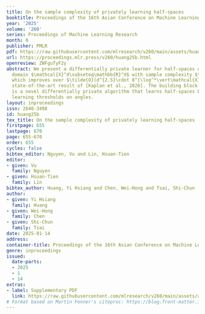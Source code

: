 ```yaml
---
title: On the sample complexity of privately learning half-spaces
booktitle: Proceedings of the 16th Asian Conference on Machine Learning
year: '2025'
volume: '260'
series: Proceedings of Machine Learning Research
month: 0
publisher: PMLR
pdf: https://raw.githubusercontent.com/mlresearch/v260/main/assets/huang25b/huang25b.pdf
url: https://proceedings.mlr.press/v260/huang25b.html
openreview: ZWFguTyF2y
abstract: We present a differentially private learner for half-spaces over a finite
  domain $\mathcal{X}^d\subseteq\mathbb{R}^d$ with sample complexity $\tilde{O}(d\cdot\log^*\vert\mathcal{X}\vert)$,
  which improves over $\tilde{O}(d^{2.5}\cdot 8^{\log^*\vert\mathcal{X}\vert})$, the
  state-of-the-art result of [Kaplan et al., 2020]. The building block of our result
  is a novel differentially private algorithm that learns half-spaces by iteratively
  learning thresholds on angles.
layout: inproceedings
issn: 2640-3498
id: huang25b
tex_title: On the sample complexity of privately learning half-spaces
firstpage: 655
lastpage: 670
page: 655-670
order: 655
cycles: false
bibtex_editor: Nguyen, Vu and Lin, Hsuan-Tien
editor:
- given: Vu
  family: Nguyen
- given: Hsuan-Tien
  family: Lin
bibtex_author: Huang, Yi Hsiang and Chen, Wei-Hong and Tsai, Shi-Chun
author:
- given: Yi Hsiang
  family: Huang
- given: Wei-Hong
  family: Chen
- given: Shi-Chun
  family: Tsai
date: 2025-01-14
address:
container-title: Proceedings of the 16th Asian Conference on Machine Learning
genre: inproceedings
issued:
  date-parts:
  - 2025
  - 1
  - 14
extras:
- label: Supplementary PDF
  link: https://raw.githubusercontent.com/mlresearch/v260/main/assets/assets/huang25b/huang25b-supp.pdf
# Format based on Martin Fenner's citeproc: https://blog.front-matter.io/posts/citeproc-yaml-for-bibliographies/
---
```

